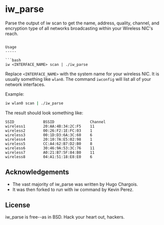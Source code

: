 iw_parse
========

Parse the output of iw scan to get the name, address, quality, channel, and encryption type of all networks broadcasting within your Wireless NIC's reach.


```

Usage
-----

```bash
iw <INTERFACE_NAME> scan | ./iw_parse
```

Replace `<INTERFACE_NAME>` with the system name for your wireless NIC. It is usually something like `wlan0`. The command `iwconfig` will list all of your network interfaces.

Example:

```bash
iw wlan0 scan | ./iw_parse
```

The result should look something like:

```
SSID             BSSID                Channel   
wireless1        20:AA:4B:34:2C:F5    11        
wireless2        00:26:F2:1E:FC:03    1         
wireless3        00:1D:D3:6A:3C:60    6         
wireless4        20:10:7A:E5:02:98    1         
wireless5        CC:A4:62:B7:D2:B0    8         
wireless6        30:46:9A:53:3C:76    11        
wireless7        A0:21:B7:5F:84:B0    11        
wireless8        04:A1:51:18:E8:E0    6         
```


Acknowledgements
----------------

* The vast majority of iw_parse was written by Hugo Chargois.
* It was then forked to run with iw command by Kevin Perez.

License
-------

iw_parse is free--as in BSD. Hack your heart out, hackers.

